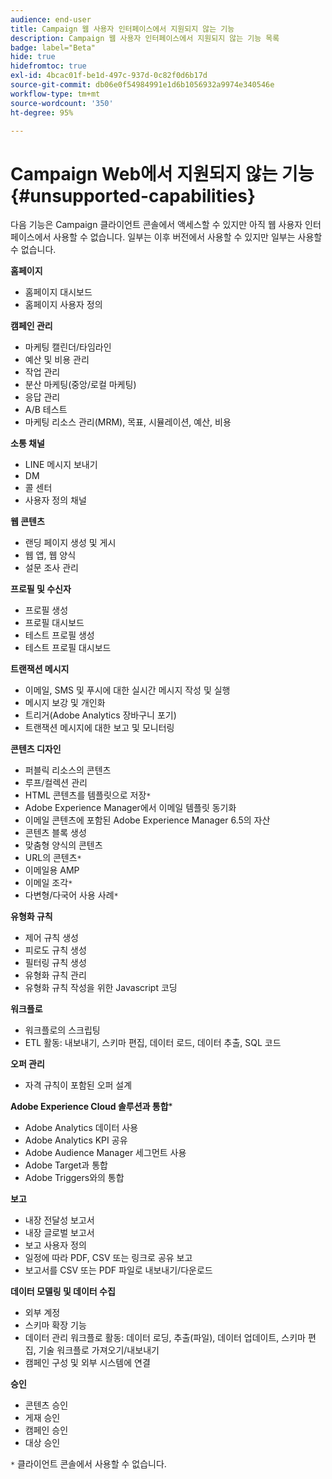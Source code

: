```yaml
---
audience: end-user
title: Campaign 웹 사용자 인터페이스에서 지원되지 않는 기능
description: Campaign 웹 사용자 인터페이스에서 지원되지 않는 기능 목록
badge: label="Beta"
hide: true
hidefromtoc: true
exl-id: 4bcac01f-be1d-497c-937d-0c82f0d6b17d
source-git-commit: db06e0f54984991e1d6b1056932a9974e340546e
workflow-type: tm+mt
source-wordcount: '350'
ht-degree: 95%

---
```


# Campaign Web에서 지원되지 않는 기능 {#unsupported-capabilities}

다음 기능은 Campaign 클라이언트 콘솔에서 액세스할 수 있지만 아직 웹 사용자 인터페이스에서 사용할 수 없습니다. 일부는 이후 버전에서 사용할 수 있지만 일부는 사용할 수 없습니다.

**홈페이지**

* 홈페이지 대시보드
* 홈페이지 사용자 정의

**캠페인 관리**

* 마케팅 캘린더/타임라인
* 예산 및 비용 관리
* 작업 관리
* 분산 마케팅(중앙/로컬 마케팅)
* 응답 관리
* A/B 테스트
* 마케팅 리소스 관리(MRM), 목표, 시뮬레이션, 예산, 비용

**소통 채널**

* LINE 메시지 보내기
* DM
* 콜 센터
* 사용자 정의 채널

**웹 콘텐츠**

* 랜딩 페이지 생성 및 게시
* 웹 앱, 웹 양식
* 설문 조사 관리

**프로필 및 수신자**

* 프로필 생성
* 프로필 대시보드
* 테스트 프로필 생성
* 테스트 프로필 대시보드

**트랜잭션 메시지**

* 이메일, SMS 및 푸시에 대한 실시간 메시지 작성 및 실행
* 메시지 보강 및 개인화
* 트리거(Adobe Analytics 장바구니 포기)
* 트랜잭션 메시지에 대한 보고 및 모니터링

**콘텐츠 디자인**

* 퍼블릭 리소스의 콘텐츠
* 루프/컬렉션 관리
* HTML 콘텐츠를 템플릿으로 저장`*`
* Adobe Experience Manager에서 이메일 템플릿 동기화
* 이메일 콘텐츠에 포함된 Adobe Experience Manager 6.5의 자산
* 콘텐츠 블록 생성
* 맞춤형 양식의 콘텐츠
* URL의 콘텐츠`*`
* 이메일용 AMP
* 이메일 조각`*`
* 다변형/다국어 사용 사례`*`

**유형화 규칙**

* 제어 규칙 생성
* 피로도 규칙 생성
* 필터링 규칙 생성
* 유형화 규칙 관리
* 유형화 규칙 작성을 위한 Javascript 코딩

**워크플로**

* 워크플로의 스크립팅
* ETL 활동: 내보내기, 스키마 편집, 데이터 로드, 데이터 추출, SQL 코드

**오퍼 관리**

* 자격 규칙이 포함된 오퍼 설계

**Adobe Experience Cloud 솔루션과 통합***

* Adobe Analytics 데이터 사용
* Adobe Analytics KPI 공유
* Adobe Audience Manager 세그먼트 사용
* Adobe Target과 통합
* Adobe Triggers와의 통합

**보고**

* 내장 전달성 보고서
* 내장 글로벌 보고서
* 보고 사용자 정의
* 일정에 따라 PDF, CSV 또는 링크로 공유 보고
* 보고서를 CSV 또는 PDF 파일로 내보내기/다운로드

**데이터 모델링 및 데이터 수집**

* 외부 계정
* 스키마 확장 기능
* 데이터 관리 워크플로 활동: 데이터 로딩, 추출(파일), 데이터 업데이트, 스키마 편집, 기술 워크플로 가져오기/내보내기
* 캠페인 구성 및 외부 시스템에 연결

**승인**

* 콘텐츠 승인
* 게재 승인
* 캠페인 승인
* 대상 승인


`*` 클라이언트 콘솔에서 사용할 수 없습니다.
